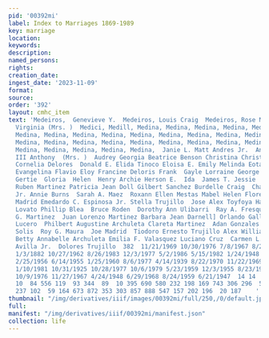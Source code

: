 ```yaml
---
pid: '00392mi'
label: Index to Marriages 1869-1989
key: marriage
location: 
keywords: 
description: 
named_persons: 
rights: 
creation_date: 
ingest_date: '2023-11-09'
format: 
source: 
order: '392'
layout: cmhc_item
text: 'Medeiros,  Genevieve Y.  Medeiros, Louis Craig  Medeiros, Rose M.  Medeiros,
  Virginia (Mrs. )  Medici, Medill, Medina, Medina, Medina, Medina, Medina, Medina,
  Medina, Medina, Medina, Medina, Medina, Medina, Medina, Medina, Medina, Medina,
  Medina, Medina, Medina, Medina, Medina, Medina, Medina, Medina, Medina, Medina,
  Medina, Medina, Medina, Medina, Medina,  Janie L. Matt Andres Jr.  Andres Anthony
  III Anthony  (Mrs. )  Audrey Georgia Beatrice Benson Christina Christine Yvonne
  Cornelia Delores  Donald E. Elida Tinoco Eloisa E. Emily Melinda Eotavio Junior
  Evangelina Flavio Eloy Francine Deloris Frank  Gayle Lorraine George Vincent Geraldine
  Gertie  Gloria  Helen  Henry Archie Herson E.  Ida  James T. Jessie  Jose Eloy  Henry
  Ruben Martinez Patricia Jean Doll Gilbert Sanchez Burdelle Craig  Charles F. Hopfinger
  Jr. Annie Burns  Sarah A. Maez  Roxann Ellen Mestas Mabel Helen Flores Gilbert Rolando
  Madrid Emedardo C. Espinosa Jr. Stella Trujillo  Jose Alex Toyfoya Harvey Joseph
  Lovato Phillip Blea  Bruce Roden  Dorothy Ann Ulibarri  Ray A. Fresquez  Joseph
  G. Martinez  Juan Lorenzo Martinez Barbara Jean Darnell] Orlando Gallegos  Elsie
  Lucero  Philbert Augustine Archuleta Clareta Martinez  Adan Gonzales  Blanca Lydia
  Solis  Roy G. Maura  Joe Madrid  Tiodoro Ernesto Trujillo Alex William Gallegos
  Betty Annabelle Archuleta Emilia F. Valasquez Luciano Cruz  Carmen L. Quintana Frank
  Avilla Jr.  Dolores Trujillo  382  11/21/1969 10/30/1976 7/8/1967 8/20/1960 8/18/1958
  1/3/1882 10/27/1962 8/26/1983 12/3/1977 5/2/1986 5/15/1982 1/24/1948 7/22/1946 6/13/1987
  2/25/1956 6/14/1955 1/25/1960 8/6/1977 4/14/1939 8/22/1970 11/22/1969 4/1/1951 5/29/1943
  1/10/1981 10/31/1925 10/28/1977 10/6/1979 5/23/1959 12/3/1955 8/23/1979 11/17/1979
  10/9/1976 11/27/1967 4/24/1948 6/29/1968 8/24/1959 6/21/1947  14 14  14 14 14 12  12
  10  84 556 119  93 344  89  10 395 690 580 232 198 169 743 306 296  52 636  33 166  85
  237 102  59 164 673 872 353 303 857 888 547 157 202 196  20 187    '
thumbnail: "/img/derivatives/iiif/images/00392mi/full/250,/0/default.jpg"
full: 
manifest: "/img/derivatives/iiif/00392mi/manifest.json"
collection: life
---
```

